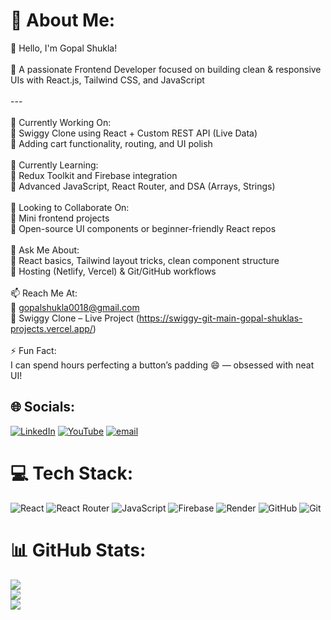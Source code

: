 # 💫 About Me:
👋 Hello, I'm Gopal Shukla!<br><br>🎯 A passionate Frontend Developer focused on building clean & responsive UIs with React.js, Tailwind CSS, and JavaScript<br><br>---<br><br>🚀 Currently Working On:  <br>🔸 Swiggy Clone using React + Custom REST API (Live Data)  <br>🔸 Adding cart functionality, routing, and UI polish<br><br>🌱 Currently Learning:  <br>🔸 Redux Toolkit and Firebase integration  <br>🔸 Advanced JavaScript, React Router, and DSA (Arrays, Strings)<br><br>🤝 Looking to Collaborate On:  <br>🔸 Mini frontend projects  <br>🔸 Open-source UI components or beginner-friendly React repos<br><br>💬 Ask Me About:  <br>🔸 React basics, Tailwind layout tricks, clean component structure  <br>🔸 Hosting (Netlify, Vercel) & Git/GitHub workflows<br><br>📫 Reach Me At:  <br>📧 gopalshukla0018@gmail.com  <br>🔗 Swiggy Clone – Live Project (https://swiggy-git-main-gopal-shuklas-projects.vercel.app/)<br><br>⚡ Fun Fact:  <br>I can spend hours perfecting a button’s padding 😄 — obsessed with neat UI!<br>


## 🌐 Socials:
[![LinkedIn](https://img.shields.io/badge/LinkedIn-%230077B5.svg?logo=linkedin&logoColor=white)](https://linkedin.com/in/gopalshukla0018) [![YouTube](https://img.shields.io/badge/YouTube-%23FF0000.svg?logo=YouTube&logoColor=white)](https://youtube.com/@gopalshukla0018) [![email](https://img.shields.io/badge/Email-D14836?logo=gmail&logoColor=white)](mailto:gopalshukla0018@gmail.com) 

# 💻 Tech Stack:
![React](https://img.shields.io/badge/react-%2320232a.svg?style=for-the-badge&logo=react&logoColor=%2361DAFB) ![React Router](https://img.shields.io/badge/React_Router-CA4245?style=for-the-badge&logo=react-router&logoColor=white) ![JavaScript](https://img.shields.io/badge/javascript-%23323330.svg?style=for-the-badge&logo=javascript&logoColor=%23F7DF1E) ![Firebase](https://img.shields.io/badge/firebase-%23039BE5.svg?style=for-the-badge&logo=firebase) ![Render](https://img.shields.io/badge/Render-%46E3B7.svg?style=for-the-badge&logo=render&logoColor=white) ![GitHub](https://img.shields.io/badge/github-%23121011.svg?style=for-the-badge&logo=github&logoColor=white) ![Git](https://img.shields.io/badge/git-%23F05033.svg?style=for-the-badge&logo=git&logoColor=white)
# 📊 GitHub Stats:
![](https://github-readme-stats.vercel.app/api?username=gopalshukla0018&theme=dark&hide_border=false&include_all_commits=true&count_private=true)<br/>
![](https://nirzak-streak-stats.vercel.app/?user=gopalshukla0018&theme=dark&hide_border=false)<br/>
![](https://github-readme-stats.vercel.app/api/top-langs/?username=gopalshukla0018&theme=dark&hide_border=false&include_all_commits=true&count_private=true&layout=compact)

